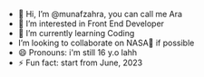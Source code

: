 - 👋 Hi, I’m @munafzahra, you can call me Ara
- 👀 I’m interested in Front End Developer
- 🌱 I’m currently learning Coding
- I’m looking to collaborate on NASA💞️ if possible
- 😄 Pronouns: i'm still 16 y.o lahh
- ⚡ Fun fact: start from June, 2023

<!---
munafzahra/munafzahra is a ✨ special ✨ repository because its `README.md` (this file) appears on your GitHub profile.
You can click the Preview link to take a look at your changes.
--->
